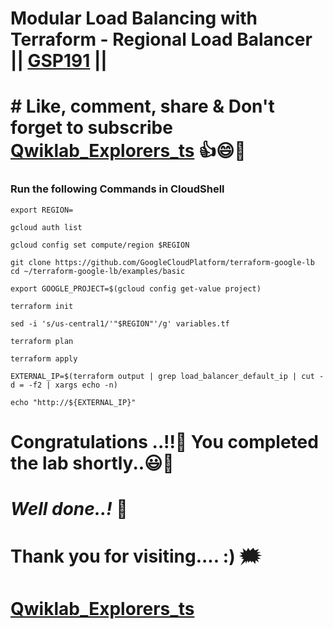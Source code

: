 # Modular Load Balancing with Terraform - Regional Load Balancer || [GSP191](https://www.cloudskillsboost.google/games/5407/labs/35067) ||

# # Like, comment, share & Don't forget to subscribe [Qwiklab_Explorers_ts](https://youtube.com/@titashshil?si=RgamNu1dc9jVIbJN) 👍😄🤝

### Run the following Commands in CloudShell

```
export REGION=
```
```
gcloud auth list

gcloud config set compute/region $REGION

git clone https://github.com/GoogleCloudPlatform/terraform-google-lb
cd ~/terraform-google-lb/examples/basic

export GOOGLE_PROJECT=$(gcloud config get-value project)

terraform init

sed -i 's/us-central1/'"$REGION"'/g' variables.tf

terraform plan

terraform apply

EXTERNAL_IP=$(terraform output | grep load_balancer_default_ip | cut -d = -f2 | xargs echo -n)

echo "http://${EXTERNAL_IP}"

```

# Congratulations ..!!🎉  You completed the lab shortly..😃💯

# *Well done..!* 👏

# Thank you for visiting.... :) 🗯️

# [Qwiklab_Explorers_ts](https://youtube.com/@titashshil?si=RgamNu1dc9jVIbJN)
